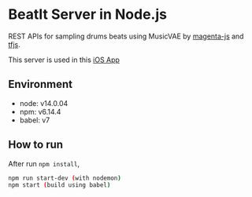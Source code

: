 # BeatIt Server in Node.js

REST APIs for sampling drums beats using MusicVAE by [magenta-js](https://github.com/magenta/magenta-js) and [tfjs](https://github.com/tensorflow/tfjs).

This server is used in this [iOS App](https://github.com/novdov/beatit-ios)

## Environment
- node: v14.0.04
- npm: v6.14.4
- babel: v7

## How to run
After run `npm install`,
```bash
npm run start-dev (with nodemon)
npm start (build using babel)
```
